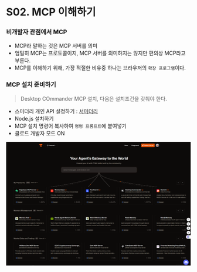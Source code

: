 # S02. MCP 이해하기

### 비개발자 관점에서 MCP
- MCP라 말하는 것은 MCP 서버를 의미
- 엄밀히 MCP는 프로토콜이지, MCP 서버를 의미하지는 않지만 편의상 MCP라고 부른다.
- MCP를 이해하기 위해, 가장 적절한 비유중 하나는 브라우저의 `확장 프로그램`이다.

### MCP 설치 준비하기
> Desktop COmmander MCP 설치, 다음은 설치조건을 갖춰야 한다.
- 스미더리 개인 API 설정하기 : [서미더리](https://smithery.ai/)
- Node.js 설치하기
- MCP 설치 명령어 복사하여 `명령 프롬프트`에 붙여넣기
- 클로드 개발자 모드 ON

![smithery.ai 접속](./img/s02_smithery_ai_접속.png)



